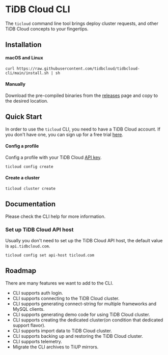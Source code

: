 # TiDB Cloud CLI

The `ticloud` command line tool brings deploy cluster requests, and other TiDB Cloud concepts to your fingertips.

## Installation

#### macOS and Linux

```
curl https://raw.githubusercontent.com/tidbcloud/tidbcloud-cli/main/install.sh | sh
```

#### Manually

Download the pre-compiled binaries from the [releases](https://github.com/tidbcloud/tidbcloud-cli/releases/latest) page and copy to the desired location.

## Quick Start

In order to use the `ticloud` CLI, you need to have a TiDB Cloud account. If you don't have one, you can sign up for a free trial [here](https://tidbcloud.com/).

#### Config a profile

Config a profile with your TiDB Cloud [API key](https://docs.pingcap.com/tidbcloud/api/v1beta#section/Authentication/API-Key-Management).

```
ticloud config create
```

#### Create a cluster

```
ticloud cluster create
```

## Documentation

Please check the CLI help for more information.

### Set up TiDB Cloud API host

Usually you don't need to set up the TiDB Cloud API host, the default value is `api.tidbcloud.com`.

```shell
ticloud config set api-host ticloud.com
```

## Roadmap

There are many features we want to add to the CLI.
- CLI supports auth login.
- CLI supports connecting to the TiDB Cloud cluster.
- CLI supports generating connect-string for multiple frameworks and MySQL clients.
- CLI supports generating demo code for using TiDB Cloud cluster.
- CLI supports creating the dedicated cluster(on condition that dedicated support flavor).
- CLI supports import data to TiDB Cloud cluster.
- CLI supports backing up and restoring the TiDB Cloud cluster.
- CLI supports telemetry.
- Migrate the CLI archives to TiUP mirrors.
